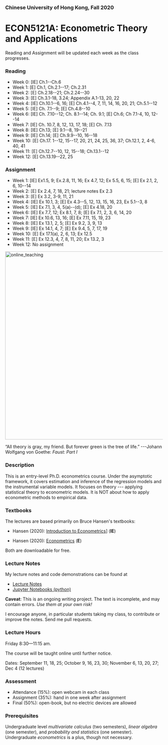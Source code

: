 ### Chinese University of Hong Kong, Fall 2020
# ECON5121A: Econometric Theory and Applications



Reading and Assignment will be updated each week as the class progresses.

### Reading

* Week 0: [IE] Ch.1--Ch.6
* Week 1: [E] Ch.1, Ch.2.1--17; Ch.2.31
* Week 2: [E] Ch.2.18--21; Ch.2.24--30
* Week 3: [E] Ch.3.1-18, 3.24; Appendix A.1-13, 20, 22
* Week 4: [IE] Ch.10.1--6, 16; [E] Ch.4.1--4, 7, 11, 14, 16, 20, 21; Ch.5.1--12
* Week 5: [IE] Ch. 7.1--9; [E] Ch.4.8--10
* Week 6: [IE] Ch. 7.10--12; Ch. 8.1--14; Ch. 9.1; [E] Ch.6; Ch 7.1-4, 10, 12--14
* Week 7: [IE] Ch. 10.7, 8, 12, 13, 17, 18; [E] Ch. 7.13
* Week 8: [IE] Ch.13; [E] 9.1--8, 19--21
* Week 9: [IE] Ch.14; [E] Ch.9.9--10, 16--18
* Week 10: [E] Ch.17. 1--12, 15--17, 20, 21, 24, 25, 36, 37; Ch.12.1, 2, 4-6, 40, 41
* Week 11: [E] Ch.12.7--10, 12, 15--18; Ch.13.1--12
* Week 12: [E] Ch.13.19--22, 25

### Assignment

* Week 1:  [IE] Ex1.5, 9; Ex.2.8, 11, 16; Ex 4.7, 12; Ex 5.5, 6, 15;  [E] Ex 2.1, 2, 6, 10--14
* Week 2: [E] Ex 2.4, 7, 18, 21; lecture notes Ex 2.3
* Week 3: [E] Ex 3.2, 3-9, 11, 21
* Week 4:  [IE] Ex 10.1, 3;  [E] Ex 4.3--5, 12, 13, 15, 16, 23, Ex 5.1--3, 8
* Week 5:  [IE] Ex 7.1, 3, 4, 5(a)--(d); [E] Ex 4.18, 20
* Week 6: [IE] Ex 7.7, 12; Ex 8.1, 7, 8; [E] Ex 7.1, 2, 3, 6, 14, 20
* Week 7: [IE] Ex 10.6, 13, 16; [E] Ex 7.11, 15, 19, 23
* Week 8: [IE] Ex 13.1, 2, 5; [E] Ex 9.2, 3, 9, 13
* Week 9: [IE] Ex 14.1, 4, 7; [E] Ex 9.4, 5, 7, 17, 19
* Week 10: [E] Ex 17.1(a), 2, 6, 13; Ex 12.5
* Week 11: [E] Ex 12.3, 4, 7, 8, 11, 20; Ex 13.2, 3
* Week 12: No assignment



<img src="https://github.com/zhentaoshi/Econ5121A/blob/master/online_teaching.JPG" alt="online_teaching" width="600"/>

“All theory is gray, my friend. But forever green is the tree of life.”
---Johann Wolfgang von Goethe: *Faust: Part I*





### Description

This is an entry-level Ph.D. econometrics course. Under the asymptotic framework, it covers estimation and inference of the regression models and the instrumental variable models. It focuses on theory --- applying statistical theory to econometric models. It is NOT about how to apply econometric methods to empirical data.



### Textbooks

The lectures are based primarily on Bruce Hansen's textbooks:

* Hansen (2020): [Introduction to Econometrics](https://www.ssc.wisc.edu/~bhansen/probability/)] (**IE**)

* Hansen (2020): [Econometrics](http://www.ssc.wisc.edu/~bhansen/econometrics/) (**E**) 

Both are downloadable for free.




### Lecture Notes

My lecture notes and code demonstrations can be found at

* [Lecture Notes](https://github.com/zhentaoshi/Econ5121A/tree/master/lec_notes_lyx)
* [Jupyter Notebooks (python)](https://mybinder.org/v2/gh/zhentaoshi/Econ5121A/master)

**Caveat**: This is an ongoing writing project. The text is incomplete, and may contain errors.
*Use them at your own risk!*

I encourage anyone, in particular students taking my class, to contribute or improve the notes. Send me pull requests.



### Lecture Hours

Friday 8:30—11:15 am.

The course will be taught online until further notice.

Dates: September 11, 18, 25; October 9, 16, 23, 30; November 6, 13, 20, 27; Dec 4 (12 lectures)



### Assessment

* Attendance (15%): open webcam in each class
* Assignment (35%): hand in one week after assignment
* Final (50%): open-book, but no electric devices are allowed



### Prerequisites

Undergraduate level *multivariate calculus* (two semesters), *linear algebra* (one semester), and *probability and statistics* (one semester). Undergraduate *econometrics* is a plus, though not necessary.
